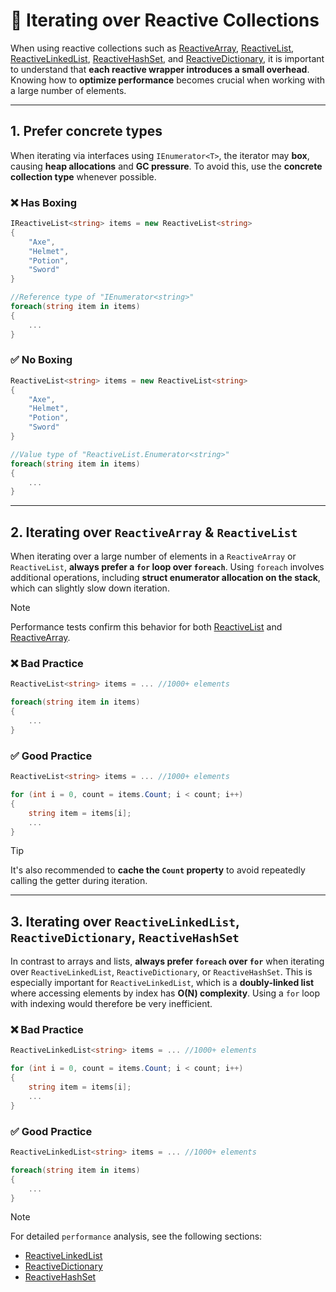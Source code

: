 # 📌 Iterating over Reactive Collections

When using reactive collections such as [ReactiveArray](../Elements/Collections/ReactiveArray.md), [ReactiveList](../Elements/Collections/ReactiveList.md), [ReactiveLinkedList](../Elements/Collections/ReactiveLinkedList.md), [ReactiveHashSet](../Elements/Collections/ReactiveHashSet.md), and [ReactiveDictionary](../Elements/Collections/ReactiveDictionary.md), it is important to understand that **each reactive wrapper introduces a small overhead**. Knowing how to **optimize performance** becomes crucial when working with a large number of elements.

---

## 1. Prefer concrete types  
When iterating via interfaces using `IEnumerator<T>`, the iterator may **box**, causing **heap allocations** and **GC pressure**. To avoid this, use the **concrete collection type** whenever possible.

### ❌ Has Boxing
```csharp
IReactiveList<string> items = new ReactiveList<string>
{
    "Axe", 
    "Helmet",
    "Potion",
    "Sword"
} 

//Reference type of "IEnumerator<string>"
foreach(string item in items)
{
    ...
}
```

### ✅ No Boxing
```csharp
ReactiveList<string> items = new ReactiveList<string>
{
    "Axe", 
    "Helmet",
    "Potion",
    "Sword"
} 

//Value type of "ReactiveList.Enumerator<string>"
foreach(string item in items) 
{
    ...
}
```
---

## 2. Iterating over `ReactiveArray` & `ReactiveList`

When iterating over a large number of elements in a `ReactiveArray` or `ReactiveList`, **always prefer a `for` loop over `foreach`**. Using `foreach` involves additional operations, including **struct enumerator allocation on the stack**, which can slightly slow down iteration. 

> [!NOTE]  
> Performance tests confirm this behavior for both [ReactiveList](../Elements/Collections/ReactiveList.md/#-performance) and [ReactiveArray](../Elements/Collections/ReactiveArray.md/#-performance).

### ❌ Bad Practice
```csharp
ReactiveList<string> items = ... //1000+ elements

foreach(string item in items)
{
    ...
}
```

### ✅ Good Practice
```csharp
ReactiveList<string> items = ... //1000+ elements

for (int i = 0, count = items.Count; i < count; i++)
{
    string item = items[i];
    ...
}
```

> [!TIP]
> It's also recommended to **cache the `Count` property** to avoid repeatedly calling the getter during iteration.

---

## 3. Iterating over `ReactiveLinkedList`, `ReactiveDictionary`, `ReactiveHashSet`

In contrast to arrays and lists, **always prefer `foreach` over `for`** when iterating over `ReactiveLinkedList`, `ReactiveDictionary`, or `ReactiveHashSet`. This is especially important for `ReactiveLinkedList`, which is a **doubly-linked list** where accessing elements by index has **O(N) complexity**. Using a `for` loop with indexing would therefore be very inefficient.


### ❌ Bad Practice
```csharp
ReactiveLinkedList<string> items = ... //1000+ elements

for (int i = 0, count = items.Count; i < count; i++)
{
    string item = items[i];
    ...
}
```

### ✅ Good Practice

```csharp
ReactiveLinkedList<string> items = ... //1000+ elements

foreach(string item in items)
{
    ...
}
```

> [!NOTE]  
> For detailed `performance` analysis, see the following sections:
> - [ReactiveLinkedList](../Elements/Collections/ReactiveLinkedList.md/#-performance)
> - [ReactiveDictionary](../Elements/Collections/ReactiveDictionary.md/#-performance)
> - [ReactiveHashSet](../Elements/Collections/ReactiveHashSet.md/#-performance)

